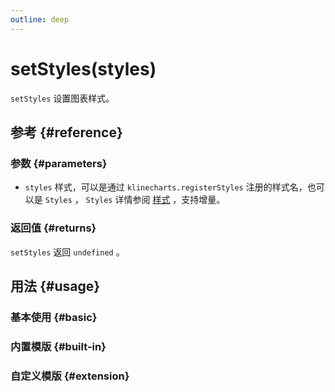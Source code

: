 ```yaml
---
outline: deep
---
```


# setStyles(styles)
`setStyles` 设置图表样式。

## 参考 {#reference}
<!--@include: @/@views/api/references/instance/setStyles.md-->

### 参数 {#parameters}
- `styles` 样式，可以是通过 `klinecharts.registerStyles` 注册的样式名，也可以是 `Styles` ， `Styles` 详情参阅 [样式](./styles.md) ，支持增量。

### 返回值 {#returns}
`setStyles` 返回 `undefined` 。


## 用法 {#usage}
<script setup>
import SetStylesBasic from '../../@views/api/samples/setStyles-basic/index.vue'
import SetStylesBuiltIn from '../../@views/api/samples/setStyles-built-in/index.vue'
import SetStylesExtension from '../../@views/api/samples/setStyles-extension/index.vue'
</script>

### 基本使用 {#basic}
<SetStylesBasic/>

### 内置模版 {#built-in}
<SetStylesBuiltIn/>

### 自定义模版 {#extension}
<SetStylesExtension/>